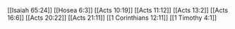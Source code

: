 [[Isaiah 65:24]]
[[Hosea 6:3]]
[[Acts 10:19]]
[[Acts 11:12]]
[[Acts 13:2]]
[[Acts 16:6]]
[[Acts 20:22]]
[[Acts 21:11]]
[[1 Corinthians 12:11]]
[[1 Timothy 4:1]]
